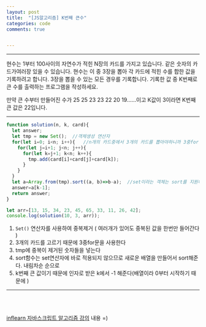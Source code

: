 ```yaml
---
layout: post
title:  "[JS알고리즘] K번째 큰수"
categories: code 
comments: true


---
```






---

현수는 1부터 100사이의 자연수가 적힌 N장의 카드를 가지고 있습니다. 같은 숫자의 카드가여러장 있을 수 있습니다. 현수는 이 중 3장을 뽑아 각 카드에 적힌 수를 합한 값을 기록하려고 합니다. 3장을 뽑을 수 있는 모든 경우를 기록합니다. 기록한 값 중 K번째로 큰 수를 출력하는 프로그램을 작성하세요.

만약 큰 수부터 만들어진 수가 25 25 23 23 22 20 19......이고 K값이 3이라면 K번째 큰 값은 22입니다.

---





~~~javascript
function solution(n, k, card){
  let answer;
  let tmp = new Set();	//객체생성 연산자
  for(let i=0; i<n; i++){	//n개의 카드중에서 3개의 카드를 뽑아야하니까 3중for 돌아야함
    for(let j=i+1; j<n; j++){
      for(let k=j+1; k<n; k++){
        tmp.add(card[i]+card[j]+card[k]);
      }
    }
  }
  let a=Array.from(tmp).sort((a, b)=>b-a);	//set이라는 객체는 sort를 지원하지 않는다
  answer=a[k-1];
  return answer;
}

let arr=[13, 15, 34, 23, 45, 65, 33, 11, 26, 42];
console.log(solution(10, 3, arr));
~~~



1. `Set()` 연산자를 사용하여 중복제거 ( 여러개가 있어도 중복된 값을 한번만 들어간다 )
2. 3개의 카드를 고르기 때문에 3중for문을 사용한다
3. tmp에 중복이 제거된 숫자들을 넣는다
4. sort함수는 set연산자에 바로 적용되지 않으므로 새로운 배열을 만들어서 sort해준다. 내림차순 순으로
5. k번째 큰 값이기 때문에 인자로 받은 k에서 -1 해준다(배열이라 0부터 시작하기 때문에 )

---



<br>

<br>

[inflearn 자바스크립트 알고리즘 강의](https://www.inflearn.com/course/%EC%9E%90%EB%B0%94%EC%8A%A4%ED%81%AC%EB%A6%BD%ED%8A%B8-%EC%95%8C%EA%B3%A0%EB%A6%AC%EC%A6%98-%EB%AC%B8%EC%A0%9C%ED%92%80%EC%9D%B4/dashboard) 내용 =)